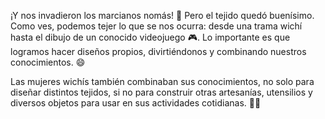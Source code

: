 ¡Y nos invadieron los marcianos nomás! :space_invader: Pero el tejido quedó buenísimo. Como ves, podemos tejer lo que se nos ocurra: desde una trama wichí hasta el dibujo de un conocido videojuego :video_game:. Lo importante es que logramos hacer diseños propios, divirtiéndonos y combinando nuestros conocimientos. :smile:

Las mujeres wichís también combinaban sus conocimientos, no solo para diseñar distintos tejidos, si no para construir otras artesanías, utensilios y diversos objetos para usar en sus actividades cotidianas. :ok_woman:
